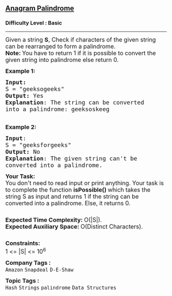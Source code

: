 <h2><a href="https://practice.geeksforgeeks.org/problems/anagram-palindrome4720/1?page=1&category[]=palindrome&sortBy=submissions">Anagram Palindrome</a></h2><h3>Difficulty Level : Basic</h3><hr><div class="problems_problem_content__Xm_eO"><p><span style="font-size:18px">Given a string <strong>S</strong>, Check if characters of the given string can be rearranged to form a palindrome.<br>
<strong>Note: </strong>You have to return 1 if it is possible to convert the given string into palindrome else return 0.&nbsp;</span></p>

<p><span style="font-size:18px"><strong>Example 1:</strong></span></p>

<pre><span style="font-size:18px"><strong>Input:</strong>
S = "geeksogeeks"
<strong>Output:</strong> Yes
<strong>Explanation</strong>: The string can be converted
into a palindrome: geeksoskeeg

</span></pre>

<p><span style="font-size:18px"><strong>Example 2:</strong></span></p>

<pre><span style="font-size:18px"><strong>Input</strong>: 
S = "geeksforgeeks"
<strong>Output:</strong> No
<strong>Explanation</strong>: The given string can't be
converted into a palindrome.</span>
</pre>

<p><span style="font-size:18px"><strong>Your Task:</strong><br>
You don't need to read input or print anything. Your task is to complete the function&nbsp;<strong>isPossible()&nbsp;</strong>which takes the string S as input and returns 1 if the string can be converted into a palindrome. Else, it returns 0.</span></p>

<p><br>
<span style="font-size:18px"><strong>Expected Time Complexity:&nbsp;</strong>O(|S|).<br>
<strong>Expected Auxiliary Space:&nbsp;</strong>O(Distinct Characters).</span></p>

<p><br>
<span style="font-size:18px"><strong>Constraints:</strong><br>
1 &lt;= |S| &lt;= 10<sup>6</sup></span></p>
</div><p><span style=font-size:18px><strong>Company Tags : </strong><br><code>Amazon</code>&nbsp;<code>Snapdeal</code>&nbsp;<code>D-E-Shaw</code>&nbsp;<br><p><span style=font-size:18px><strong>Topic Tags : </strong><br><code>Hash</code>&nbsp;<code>Strings</code>&nbsp;<code>palindrome</code>&nbsp;<code>Data Structures</code>&nbsp;